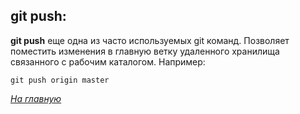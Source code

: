 
## git push:

**git push** еще одна из часто используемых git команд. Позволяет поместить изменения в главную ветку удаленного хранилища связанного с рабочим каталогом. Например:

``` 
git push origin master
```
 
*[На главную](./README.md)*
